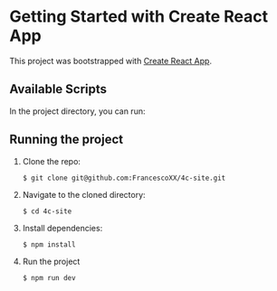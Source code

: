 # Getting Started with Create React App

This project was bootstrapped with [Create React App](https://github.com/facebook/create-react-app).

## Available Scripts

In the project directory, you can run:

## Running the project

1.  Clone the repo:

    ```console
    $ git clone git@github.com:FrancescoXX/4c-site.git
    ```

2.  Navigate to the cloned directory:

    ```console
    $ cd 4c-site
    ```

3.  Install dependencies:

    ```console
    $ npm install
    ```

4.  Run the project

    ```console
    $ npm run dev
    ```